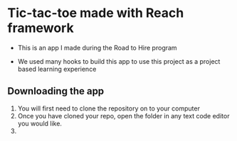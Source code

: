 # Tic-tac-toe made with Reach framework

- This is an app I made during the Road to Hire program

- We used many hooks to build this app to use this project as a project based learning experience

## Downloading the app

1. You will first need to clone the repository on to your computer
2. Once you have cloned your repo, open the folder in any text code editor you would like.
3. 
